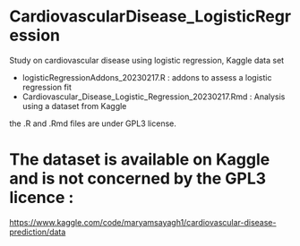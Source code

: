 # CardiovascularDisease_LogisticRegression
Study on cardiovascular disease using logistic regression, Kaggle data set

* logisticRegressionAddons_20230217.R                     : addons to assess a logistic regression fit
* Cardiovascular_Disease_Logistic_Regression_20230217.Rmd : Analysis using a dataset from Kaggle

the .R and .Rmd files are under GPL3 license.

# The dataset is available on Kaggle and is not concerned by the GPL3 licence :
https://www.kaggle.com/code/maryamsayagh1/cardiovascular-disease-prediction/data
